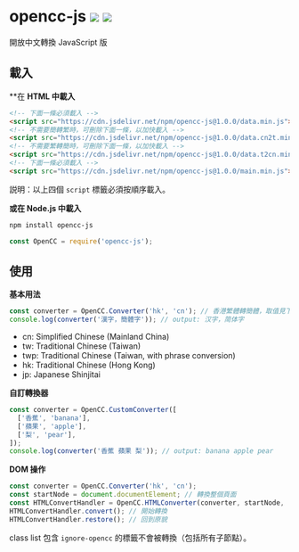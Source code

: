 # opencc-js [![](https://github.com/nk2028/opencc-js/workflows/Test/badge.svg)](https://github.com/nk2028/opencc-js/actions?query=workflow%3ATest) [![](https://data.jsdelivr.com/v1/package/npm/opencc-js/badge)](https://www.jsdelivr.com/package/npm/opencc-js)

開放中文轉換 JavaScript 版

## 載入

**在 **HTML 中載入**

```html
<!-- 下面一條必須載入 -->
<script src="https://cdn.jsdelivr.net/npm/opencc-js@1.0.0/data.min.js"></script>
<!-- 不需要簡轉繁時，可刪除下面一條，以加快載入 -->
<script src="https://cdn.jsdelivr.net/npm/opencc-js@1.0.0/data.cn2t.min.js"></script>
<!-- 不需要繁轉簡時，可刪除下面一條，以加快載入 -->
<script src="https://cdn.jsdelivr.net/npm/opencc-js@1.0.0/data.t2cn.min.js"></script>
<!-- 下面一條必須載入 -->
<script src="https://cdn.jsdelivr.net/npm/opencc-js@1.0.0/main.min.js"></script>
```

説明：以上四個 `script` 標籤必須按順序載入。

**或在 Node.js 中載入**

```sh
npm install opencc-js
```

```javascript
const OpenCC = require('opencc-js');
```

## 使用

**基本用法**

```javascript
const converter = OpenCC.Converter('hk', 'cn'); // 香港繁體轉簡體，取值見下
console.log(converter('漢字，簡體字')); // output: 汉字，简体字
```

- cn: Simplified Chinese (Mainland China)
- tw: Traditional Chinese (Taiwan)
- twp: Traditional Chinese (Taiwan, with phrase conversion)
- hk: Traditional Chinese (Hong Kong)
- jp: Japanese Shinjitai

**自訂轉換器**

```javascript
const converter = OpenCC.CustomConverter([
  ['香蕉', 'banana'],
  ['蘋果', 'apple'],
  ['梨', 'pear'],
]);
console.log(converter('香蕉 蘋果 梨')); // output: banana apple pear
```

**DOM 操作**

```javascript
const converter = OpenCC.Converter('hk', 'cn');
const startNode = document.documentElement; // 轉換整個頁面
const HTMLConvertHandler = OpenCC.HTMLConverter(converter, startNode, 'zh-HK', 'zh-CN'); // 將所有 zh-HK 標籤轉為 zh-CN 標籤
HTMLConvertHandler.convert(); // 開始轉換
HTMLConvertHandler.restore(); // 回到原貌
```

class list 包含 `ignore-opencc` 的標籤不會被轉換（包括所有子節點）。
